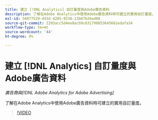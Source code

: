 ```yaml
---
title: 建立 [!DNL Analytics] 自訂量度與Adobe廣告資料
description: 了解在Adobe Analytics中使用Adobe廣告資料時可建立的實用自訂量度。
exl-id: 56077529-443d-4285-9238-13b07b26ad08
source-git-commit: 2293acc5d4ee8acb9c631790853645661edafa34
workflow-type: tm+mt
source-wordcount: '44'
ht-degree: 0%

---
```


# 建立 [!DNL Analytics] 自訂量度與Adobe廣告資料

*廣告商與[!DNL Adobe Analytics for Adobe Advertising]*

了解在Adobe Analytics中使用Adobe廣告資料時可建立的實用自訂量度。

>[!VIDEO](https://video.tv.adobe.com/v/33919)
